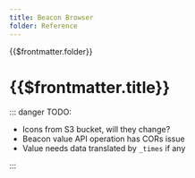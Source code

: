 ```yaml
---
title: Beacon Browser
folder: Reference
---
```


<TitleSpan>{{$frontmatter.folder}}</TitleSpan>

# {{$frontmatter.title}}

<VersionWarning/>

::: danger TODO:

- Icons from S3 bucket, will they change?
- Beacon value API operation has CORs issue
- Value needs data translated by `_times` if any

:::

<beacons-browser2-BeaconList2/>
